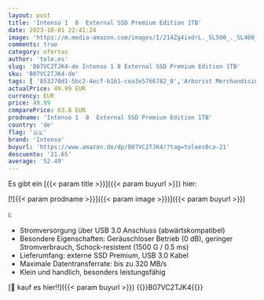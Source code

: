 ```yaml
---
layout: post
title: 'Intenso 1  8  External SSD Premium Edition 1TB'
date: 2023-10-01 22:41:24
image: 'https://m.media-amazon.com/images/I/214Zg4ixdrL._SL500_._SL400_.jpg'
comments: true
category: ofertas
author: 'tole.es'
slug: 'B07VC2TJK4-de Intenso 1 8 External SSD Premium Edition 1TB'
sku: 'B07VC2TJK4-de'
tags: [ '853270d1-5bc2-4ecf-b161-cea3e5766782_0','Arborist Merchandising Root','Computer & Zubehör','Custom Stores','Datenspeicher','Externe Datenspeicher','Externe SSD','Interne Solid State Drives','Komponenten','PC-Gaming','Self Service','intenso','🇩🇪', ]
actualPrice: 49.99 EUR
currency: EUR
price: 49.99
comparePrice: 63.8 EUR
prodname: 'Intenso 1  8  External SSD Premium Edition 1TB'
country: 'de'
flag: '🇩🇪'
brand: 'Intenso'
buyurl: 'https://www.amazon.de/dp/B07VC2TJK4/?tag=tolees0ca-21'
descuento: '21.65'
average: '52.49'
---
```


Es gibt ein [{{< param title >}}]({{< param buyurl >}}) hier:

[![{{< param prodname >}}]({{< param image >}})]({{< param buyurl >}})

ℹ️:

- Stromversorgung über USB 3.0 Anschluss (abwärtskompatibel)
- Besondere Eigenschaften: Geräuschloser Betrieb (0 dB), geringer Stromverbrauch, Schock-resistent (1500 G / 0.5 ms)
- Lieferumfang: externe SSD Premium, USB 3.0 Kabel
- Maximale Datentransferrate: bis zu 320 MB/s
- Klein und handlich, besonders leistungsfähig

[🛒 kauf es hier!!]({{< param buyurl >}})
{{<world>}}B07VC2TJK4{{</world>}}
